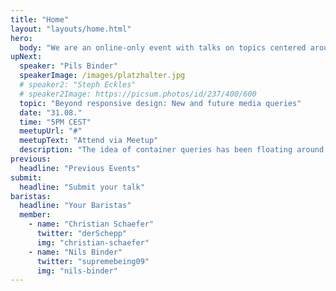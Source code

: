 ```yaml
---
title: "Home"
layout: "layouts/home.html"
hero:
  body: "We are an online-only event with talks on topics centered around CSS."
upNext:
  speaker: "Pils Binder"
  speakerImage: /images/platzhalter.jpg
  # speaker2: "Steph Eckles"
  # speaker2Image: https://picsum.photos/id/237/400/600
  topic: "Beyond responsive design: New and future media queries"
  date: "31.08."
  time: "5PM CEST"
  meetupUrl: "#"
  meetupText: "Attend via Meetup"
  description: "The idea of container queries has been floating around for at least a decade. Let's take a look at the evolution of this idea, the challenges, why it hasn't been implemented, its future, and algorithmic layouts we can achieve with CSS today."
previous:
  headline: "Previous Events"
submit:
  headline: "Submit your talk"
baristas:
  headline: "Your Baristas"
  member:
    - name: "Christian Schaefer"
      twitter: "derSchepp"
      img: "christian-schaefer"
    - name: "Nils Binder"
      twitter: "supremebeing09"
      img: "nils-binder"
---
```

